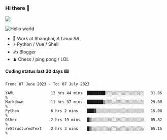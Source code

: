 ### Hi there 👋
![](https://komarev.com/ghpvc/?username=Xuhandsome)


<img src="https://github-readme-stats.vercel.app/api?username=XuHandsome&show_icons=true&theme=merko" alt="Hello world">

<br/>

- 🍻  Work at Shanghai, _A Linux SA_
- ⚡  Python / Vue / Shell
- ✍️  Blogger
- ♟  Chess / ping pong / LOL

#### Coding status last 30 days ⌨️

<!--START_SECTION:waka-->

```text
From: 07 June 2023 - To: 07 July 2023

YAML                12 hrs 44 mins  ████████░░░░░░░░░░░░░░░░░   31.86 %
Markdown            11 hrs 37 mins  ███████▒░░░░░░░░░░░░░░░░░   29.08 %
Python              6 hrs 2 mins    ███▓░░░░░░░░░░░░░░░░░░░░░   15.08 %
Other               2 hrs 19 mins   █▒░░░░░░░░░░░░░░░░░░░░░░░   05.82 %
reStructuredText    2 hrs 3 mins    █▒░░░░░░░░░░░░░░░░░░░░░░░   05.15 %
```

<!--END_SECTION:waka-->
